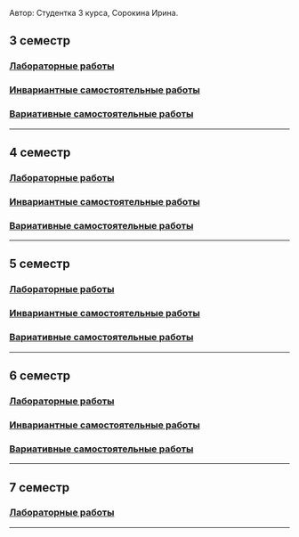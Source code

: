 Автор: Студентка 3 курса, Сорокина Ирина.

## 3 семестр
### [Лабораторные работы](https://vektoririna.github.io/sem3/LR)
### [Инвариантные самостоятельные работы](https://vektoririna.github.io/sem3/ISR)
### [Вариативные самостоятельные работы](https://vektoririna.github.io/sem3/VSR)
_____________

## 4 семестр
### [Лабораторные работы](https://vektoririna.github.io/sem4/LR)
### [Инвариантные самостоятельные работы](https://vektoririna.github.io/sem4/ISR)
### [Вариативные самостоятельные работы](https://vektoririna.github.io/sem4/VSR)
_____________

## 5 семестр
### [Лабораторные работы](https://vektoririna.github.io/sem5/LR)
### [Инвариантные самостоятельные работы](https://vektoririna.github.io/sem5/ISR)
### [Вариативные самостоятельные работы](https://vektoririna.github.io/sem5/VSR)
_____________

## 6 семестр
### [Лабораторные работы](https://vektoririna.github.io/sem6/LR)
### [Инвариантные самостоятельные работы](https://vektoririna.github.io/sem6/ISR)
### [Вариативные самостоятельные работы](https://vektoririna.github.io/sem6/VSR)
_____________

## 7 семестр
### [Лабораторные работы](https://vektoririna.github.io/sem7/LR)
_____________
